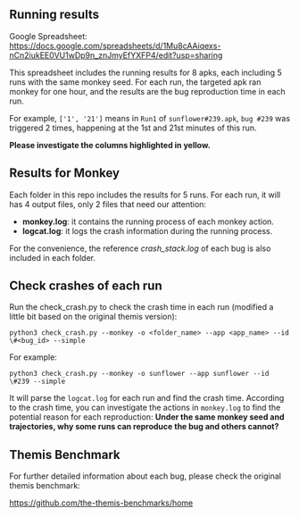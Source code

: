 ## Running results

Google Spreadsheet: https://docs.google.com/spreadsheets/d/1Mu8cAAiqexs-nCn2iukEE0VU1wDp9n_znJmyEfYXFP4/edit?usp=sharing

This spreadsheet includes the running results for 8 apks, each including 5 runs with the same monkey seed. For each run, the targeted apk ran monkey for one hour, and the results are the bug reproduction time in each run. 

For example, `['1', '21']` means in `Run1` of `sunflower#239.apk`, `bug #239` was triggered 2 times, happening at the 1st and 21st minutes of this run. 

__Please investigate the columns highlighted in yellow.__

## Results for Monkey

Each folder in this repo includes the results for 5 runs. For each run, it will has 4 output files, only 2 files that need our attention:

* __monkey.log__: it contains the running process of each monkey action.
* __logcat.log__: it logs the crash information during the running process.

For the convenience, the reference _crash_stack.log_ of each bug is also included in each folder.

## Check crashes of each run

Run the check_crash.py to check the crash time in each run (modified a little bit based on the original themis version):

`python3 check_crash.py --monkey -o <folder_name> --app <app_name> --id \#<bug_id> --simple`

For example:

`python3 check_crash.py --monkey -o sunflower --app sunflower --id \#239 --simple`

It will parse the `logcat.log` for each run and find the crash time. According to the crash time, you can investigate the actions in `monkey.log` to find the potential reason for each reproduction: __Under the same monkey seed and trajectories, why some runs can reproduce the bug and others cannot?__

## Themis Benchmark
For further detailed information about each bug, please check the original themis benchmark: 

https://github.com/the-themis-benchmarks/home
